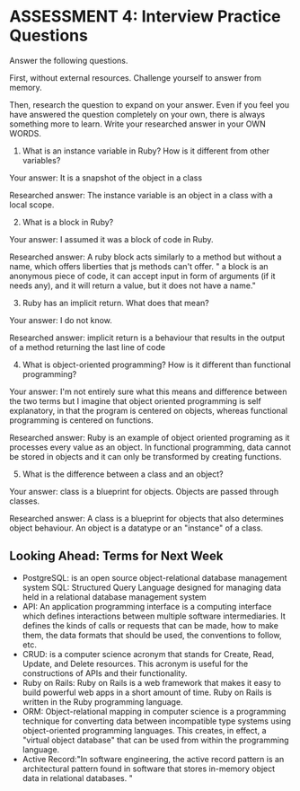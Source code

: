 # ASSESSMENT 4: Interview Practice Questions
Answer the following questions.

First, without external resources. Challenge yourself to answer from memory.

Then, research the question to expand on your answer. Even if you feel you have answered the question completely on your own, there is always something more to learn. Write your researched answer in your OWN WORDS.  

1. What is an instance variable in Ruby? How is it different from other variables?

  Your answer: It is a snapshot of the object in a class

  Researched answer: The instance variable is an object in a class with a local scope. 



2. What is a block in Ruby?

  Your answer: I assumed it was a block of code in Ruby. 

  Researched answer: A ruby block acts similarly to a method but without a name, which offers liberties that js methods can't offer.
  " a block is an anonymous piece of code, it can accept input in form of arguments (if it needs any), and it will return a value, but it does not have a name."



3. Ruby has an implicit return. What does that mean?

  Your answer: I do not know.

  Researched answer: implicit return is a behaviour that results in the output of a method returning the last line of code



4. What is object-oriented programming? How is it different than functional programming?

  Your answer: I'm not entirely sure what this means and difference between the two terms but I imagine that object oriented programming is self explanatory, in that the program is centered on objects, whereas functional programming is centered on functions.

  Researched answer: Ruby is an example of object oriented programing as it processes every value as an object. In functional programming, data cannot be stored in objects and it can only be transformed by creating functions. 



5. What is the difference between a class and an object?

  Your answer: class is a blueprint for objects. Objects are passed through classes.

  Researched answer: A class is a blueprint for objects that also determines object behaviour. An object is a datatype or an "instance" of a class. 



## Looking Ahead: Terms for Next Week
- PostgreSQL: is an open source object-relational database management system
SQL: Structured Query Language designed for managing data held in a relational database management system
- API: An application programming interface is a computing interface which defines interactions between multiple software intermediaries. It defines the kinds of calls or requests that can be made, how to make them, the data formats that should be used, the conventions to follow, etc.
- CRUD: is a computer science acronym that stands for Create, Read, Update, and Delete resources. This acronym is useful for the constructions of APIs and their functionality.
- Ruby on Rails: Ruby on Rails is a web framework that makes it easy to build powerful web apps in a short amount of time. Ruby on Rails is written in the Ruby programming language.
- ORM: Object-relational mapping in computer science is a programming technique for converting data between incompatible type systems using object-oriented programming languages. This creates, in effect, a "virtual object database" that can be used from within the programming language.
- Active Record:"In software engineering, the active record pattern is an architectural pattern found in software that stores in-memory object data in relational databases. "
